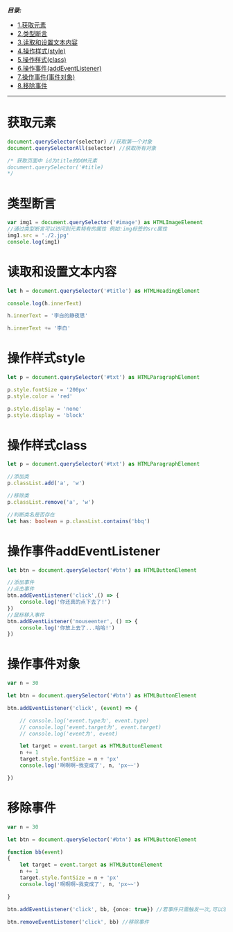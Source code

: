 ***目录:***

+ [1.获取元素](#获取元素)
+ [2.类型断言](#类型断言)
+ [3.读取和设置文本内容](#读取和设置文本内容)
+ [4.操作样式(style)](#操作样式(style))
+ [5.操作样式(class)](#操作样式(class))
+ [6.操作事件(addEventListener)](#操作事件addEventListener)
+ [7.操作事件(事件对象)](#操作事件事件对象)
+ [8.移除事件](#移除事件)

---

# 获取元素

```typescript
document.querySelector(selector) //获取第一个对象
document.querySelectorAll(selector) //获取所有对象

/* 获取页面中 id为title的DOM元素
document.querySelector('#title)
*/
```

# 类型断言

```typescript
var img1 = document.querySelector('#image') as HTMLImageElement
//通过类型断言可以访问到元素特有的属性 例如:img标签的src属性
img1.src = './2.jpg'
console.log(img1)
```

# 读取和设置文本内容

```typescript
let h = document.querySelector('#title') as HTMLHeadingElement

console.log(h.innerText)

h.innerText = '李白的静夜思'

h.innerText += '李白'
```

# 操作样式style

```typescript
let p = document.querySelector('#txt') as HTMLParagraphElement

p.style.fontSize = '200px'
p.style.color = 'red'

p.style.display = 'none'
p.style.display = 'block'

```

# 操作样式class

```typescript
let p = document.querySelector('#txt') as HTMLParagraphElement

//添加类
p.classList.add('a', 'w')

//移除类
p.classList.remove('a', 'w')

//判断类名是否存在
let has: boolean = p.classList.contains('bbq')
```

# 操作事件addEventListener

```typescript
let btn = document.querySelector('#btn') as HTMLButtonElement

//添加事件
//点击事件
btn.addEventListener('click',() => {
    console.log('你还真的点下去了!')
})
//鼠标移入事件
btn.addEventListener('mouseenter', () => { 
    console.log('你放上去了...哈哈!')
})
```

# 操作事件对象

```typescript
var n = 30

let btn = document.querySelector('#btn') as HTMLButtonElement

btn.addEventListener('click', (event) => {

    // console.log('event.type为', event.type)
    // console.log('event.target为', event.target)
    // console.log('event为', event)

    let target = event.target as HTMLButtonElement
    n += 1
    target.style.fontSize = n + 'px'
    console.log('啊啊啊~我变成了', n, 'px~~')

})
```

# 移除事件

```typescript
var n = 30

let btn = document.querySelector('#btn') as HTMLButtonElement

function bb(event)
{
    let target = event.target as HTMLButtonElement
    n += 1
    target.style.fontSize = n + 'px'
    console.log('啊啊啊~我变成了', n, 'px~~')

}

btn.addEventListener('click', bb, {once: true}) //若事件只需触发一次,可以添加once: true

btn.removeEventListener('click', bb) //移除事件
```

